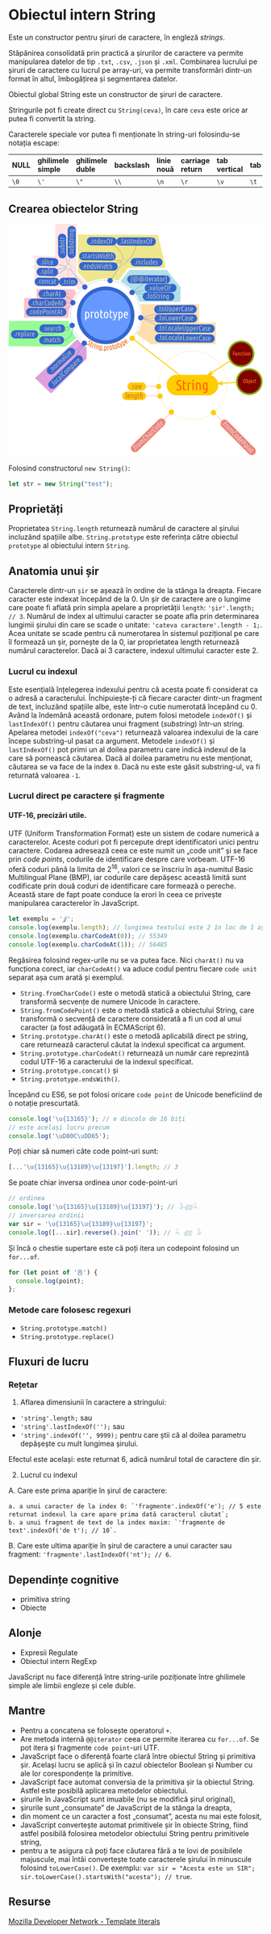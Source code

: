 # Obiectul intern String

Este un constructor pentru șiruri de caractere, în engleză *strings*.

Stăpânirea consolidată prin practică a șirurilor de caractere va permite manipularea datelor de tip `.txt`, `.csv`, `.json` și `.xml`. Combinarea lucrului pe șiruri de caractere cu lucrul pe array-uri, va permite transformări dintr-un format în altul, îmbogățirea și segmentarea datelor.

Obiectul global String este un constructor de șiruri de caractere.

Stringurile pot fi create direct cu `String(ceva)`, în care `ceva` este orice ar putea fi convertit la string.

Caracterele speciale vor putea fi menționate în string-uri folosindu-se notația escape:

| NULL | ghilimele simple | ghilimele duble | backslash | linie nouă | carriage return | tab vertical | tab  | backspace | form feed | Unicode  | Latin-1 |
|:---- |:---------------- |:--------------- |:--------- |:---------- |:--------------- |:------------ |:---- |:--------- |:--------- |:-------- |:------- |
| `\0` | `\'`             | `\"`            | `\\`      | `\n`       | `\r`            | `\v`         | `\t` | `\b`      | `\f`      | `\uXXXX` | `\xXX`  |

## Crearea obiectelor String

![](StringMap.png)

Folosind constructorul `new String()`:

```javascript
let str = new String("test");
```

## Proprietăți

Proprietatea `String.length` returnează numărul de caractere al șirului incluzând spațiile albe. `String.prototype` este referința către obiectul `prototype` al obiectului intern `String`.

## Anatomia unui șir

Caracterele dintr-un `șir` se așează în ordine de la stânga la dreapta. Fiecare caracter este indexat începând de la 0. Un șir de caractere are o lungime care poate fi aflată prin simpla apelare a proprietății `length`: `'șir'.length; // 3`.
Numărul de index al ultimului caracter se poate afla prin determinarea lungimii șirului din care se scade o unitate: `'cateva caractere'.length - 1;`. Acea unitate se scade pentru că numerotarea în sistemul pozițional pe care îl formează un șir, pornește de la 0, iar proprietatea length returnează numărul caracterelor. Dacă ai 3 caractere, indexul ultimului caracter este 2.

### Lucrul cu indexul

Este esențială înțelegerea indexului pentru că acesta poate fi considerat ca o adresă a caracterului. Închipuiește-ți că fiecare caracter dintr-un fragment de text, incluzând spațiile albe, este într-o cutie numerotată începând cu 0. Având la îndemână această ordonare, putem folosi metodele `indexOf()` și `lastIndexOf()` pentru căutarea unui fragment (*substring*) într-un string. Apelarea metodei `indexOf("ceva")` returnează valoarea indexului de la care începe substring-ul pasat ca argument.
Metodele `indexOf()` și `lastIndexOf()` pot primi un al doilea parametru care indică indexul de la care să pornească căutarea. Dacă al doilea parametru nu este menționat, căutarea se va face de la index `0`. Dacă nu este este găsit substring-ul, va fi returnată valoarea `-1`.

### Lucrul direct pe caractere și fragmente

#### UTF-16, precizări utile.

UTF (Uniform Transformation Format) este un sistem de codare numerică a caracterelor. Aceste coduri pot fi percepute drept identificatori unici pentru caractere.
Codarea adresează ceea ce este numit un „code unit” și se face prin *code points*, codurile de identificare despre care vorbeam. UTF-16 oferă coduri până la limita de 2<sup>16</sup>, valori ce se înscriu în așa-numitul Basic Multilingual Plane (BMP), iar codurile care depășesc această limită sunt codificate prin două coduri de identificare care formează o pereche. Această stare de fapt poate conduce la erori în ceea ce privește manipularea caracterelor în JavaScript.

```javascript
let exemplu = '𝒥';
console.log(exemplu.length); // lungimea textului este 2 în loc de 1 așteptat
console.log(exemplu.charCodeAt(0)); // 55349
console.log(exemplu.charCodeAt(1)); // 56485
```

Regăsirea folosind regex-urile nu se va putea face. Nici `charAt()` nu va funcționa corect, iar `charCodeAt()` va aduce codul pentru fiecare `code unit` separat așa cum arată și exemplul.

-   `String.fromCharCode()` este o metodă statică a obiectului String, care transformă secvențe de numere Unicode în caractere.
-   `String.fromCodePoint()` este o metodă statică a obiectului String, care transformă o secvență de caractere considerată a fi un cod al unui caracter (a fost adăugată în ECMAScript 6).
-   `String.prototype.charAt()` este o metodă aplicabilă direct pe string, care returnează caracterul căutat la indexul specificat ca argument.
-   `String.prototype.charCodeAt()` returnează un număr care reprezintă codul UTF-16 a caracterului de la indexul specificat.
-   `String.prototype.concat()` și
-   `String.prototype.endsWith()`.

Începând cu ES6, se pot folosi oricare `code point` de Unicode beneficiind de o notație prescurtată.

```javascript
console.log('\u{13165}'); // e dincolo de 16 biți
// este același lucru precum
console.log('\uD80C\uDD65');
```

Poți chiar să numeri câte code point-uri sunt:

```javascript
[...'\u{13165}\u{13189}\u{13197}'].length; // 3
```

Se poate chiar inversa ordinea unor code-point-uri

```javascript
// ordinea
console.log('\u{13165}\u{13189}\u{13197}'); // 𓅥𓆉𓆗
// inversarea ordinii
var sir = '\u{13165}\u{13189}\u{13197}';
console.log([...sir].reverse().join(' ')); // 𓆗 𓆉 𓅥
```

Și încă o chestie supertare este că poți itera un codepoint folosind un `for...of`.

```javascript
for (let point of '𠮷') {
  console.log(point);
};
```

### Metode care folosesc regexuri

-   `String.prototype.match()`
-   `String.prototype.replace()`

## Fluxuri de lucru

### Rețetar

1. Aflarea dimensiunii în caractere a stringului:

-   `'string'.length;` sau
-   `'string'.lastIndexOf('');` sau
-   `'string'.indexOf('', 9999);` pentru care știi că al doilea parametru depășește cu mult lungimea șirului.

Efectul este același: este returnat 6, adică numărul total de caractere din șir.

2. Lucrul cu indexul

  A. Care este prima apariție în șirul de caractere:

    a. a unui caracter de la index 0: `'fragmente'.indexOf('e'); // 5 este returnat indexul la care apare prima dată caracterul căutat`;
    b. a unui fragment de text de la index maxim: `'fragmente de text'.indexOf('de t'); // 10`.

  B. Care este ultima apariție în șirul de caractere a unui caracter sau fragment: `'fragmente'.lastIndexOf('nt'); // 6`.

  ## Dependințe cognitive

  -   primitiva string
  -   Obiecte

  ## Alonje
  -   Expresii Regulate
  -   Obiectul intern RegExp

  JavaScript nu face diferență între string-urile poziționate între ghilimele simple ale limbii engleze și cele duble.

  ## Mantre

  -   Pentru a concatena se folosește operatorul `+`.
  -   Are metoda internă `@@iterator` ceea ce permite iterarea cu `for...of`. Se pot itera și fragmente `code point`-uri UTF.
  -   JavaScript face o diferență foarte clară între obiectul String și primitiva șir. Același lucru se aplică și în cazul obiectelor Boolean și Number cu ale lor corespondențe la primitive.
  -   JavaScript face automat conversia de la primitiva șir la obiectul String. Astfel este posibilă aplicarea metodelor obiectului.
  -   șirurile în JavaScript sunt imuabile (nu se modifică șirul original),
  -   șirurile sunt „consumate” de JavaScript de la stânga la dreapta,
  -   din moment ce un caracter a fost „consumat”, acesta nu mai este folosit,
  -   JavaScript convertește automat primitivele șir în obiecte String, fiind astfel posibilă folosirea metodelor obiectului String pentru primitivele string,
  -   pentru a te asigura că poți face căutarea fără a te lovi de posibilele majuscule, mai întâi convertește toate caracterele șirului în minuscule folosind `toLowerCase()`. De exemplu: `var sir = "Acesta este un SIR"; sir.toLowerCase().startsWith("acesta"); // true`.

## Resurse

[Mozilla Developer Network - Template literals](https://developer.mozilla.org/en-US/docs/Web/JavaScript/Reference/Template_literals)
